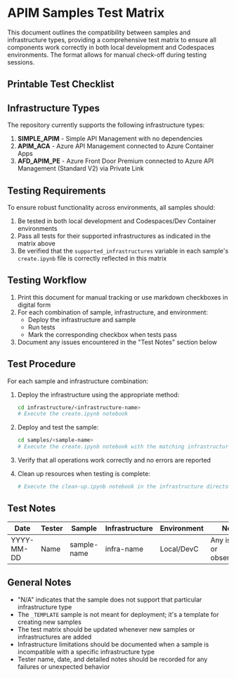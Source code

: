 # APIM Samples Test Matrix

This document outlines the compatibility between samples and infrastructure types, providing a comprehensive test matrix to ensure all components work correctly in both local development and Codespaces environments. The format allows for manual check-off during testing sessions.

## Printable Test Checklist



## Infrastructure Types

The repository currently supports the following infrastructure types:

1. **SIMPLE_APIM** - Simple API Management with no dependencies
2. **APIM_ACA** - Azure API Management connected to Azure Container Apps
3. **AFD_APIM_PE** - Azure Front Door Premium connected to Azure API Management (Standard V2) via Private Link

## Testing Requirements

To ensure robust functionality across environments, all samples should:

1. Be tested in both local development and Codespaces/Dev Container environments
2. Pass all tests for their supported infrastructures as indicated in the matrix above
3. Be verified that the `supported_infrastructures` variable in each sample's `create.ipynb` file is correctly reflected in this matrix

## Testing Workflow

1. Print this document for manual tracking or use markdown checkboxes in digital form
2. For each combination of sample, infrastructure, and environment:
   - Deploy the infrastructure and sample
   - Run tests 
   - Mark the corresponding checkbox when tests pass
3. Document any issues encountered in the "Test Notes" section below

## Test Procedure

For each sample and infrastructure combination:

1. Deploy the infrastructure using the appropriate method:
   ```bash
   cd infrastructure/<infrastructure-name>
   # Execute the create.ipynb notebook
   ```

2. Deploy and test the sample:
   ```bash
   cd samples/<sample-name>
   # Execute the create.ipynb notebook with the matching infrastructure
   ```

3. Verify that all operations work correctly and no errors are reported

4. Clean up resources when testing is complete:
   ```bash
   # Execute the clean-up.ipynb notebook in the infrastructure directory
   ```

## Test Notes

| Date | Tester | Sample | Infrastructure | Environment | Notes |
|------|--------|--------|---------------|-------------|-------|
| YYYY-MM-DD | Name | sample-name | infra-name | Local/DevC | Any issues or observations |

## General Notes

- "N/A" indicates that the sample does not support that particular infrastructure type
- The `_TEMPLATE` sample is not meant for deployment; it's a template for creating new samples
- The test matrix should be updated whenever new samples or infrastructures are added
- Infrastructure limitations should be documented when a sample is incompatible with a specific infrastructure type
- Tester name, date, and detailed notes should be recorded for any failures or unexpected behavior
